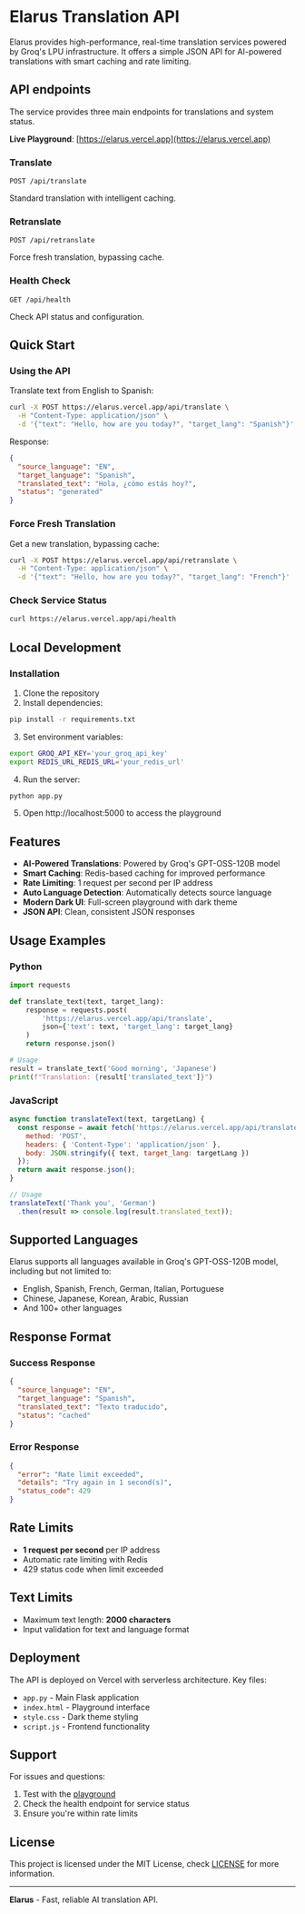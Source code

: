 # Elarus Translation API

Elarus provides high-performance, real-time translation services powered by Groq's LPU infrastructure. It offers a simple JSON API for AI-powered translations with smart caching and rate limiting.

## API endpoints

The service provides three main endpoints for translations and system status.

**Live Playground**: [https://elarus.vercel.app](https://elarus.vercel.app)

### Translate
```http
POST /api/translate
```
Standard translation with intelligent caching.

### Retranslate
```http
POST /api/retranslate
```
Force fresh translation, bypassing cache.

### Health Check
```http
GET /api/health
```
Check API status and configuration.

## Quick Start

### Using the API

Translate text from English to Spanish:

```bash
curl -X POST https://elarus.vercel.app/api/translate \
  -H "Content-Type: application/json" \
  -d '{"text": "Hello, how are you today?", "target_lang": "Spanish"}'
```

Response:
```json
{
  "source_language": "EN",
  "target_language": "Spanish",
  "translated_text": "Hola, ¿cómo estás hoy?",
  "status": "generated"
}
```

### Force Fresh Translation

Get a new translation, bypassing cache:

```bash
curl -X POST https://elarus.vercel.app/api/retranslate \
  -H "Content-Type: application/json" \
  -d '{"text": "Hello, how are you today?", "target_lang": "French"}'
```

### Check Service Status

```bash
curl https://elarus.vercel.app/api/health
```

## Local Development

### Installation

1. Clone the repository
2. Install dependencies:
```bash
pip install -r requirements.txt
```

3. Set environment variables:
```bash
export GROQ_API_KEY='your_groq_api_key'
export REDIS_URL_REDIS_URL='your_redis_url'
```

4. Run the server:
```bash
python app.py
```

5. Open http://localhost:5000 to access the playground

## Features

- **AI-Powered Translations**: Powered by Groq's GPT-OSS-120B model
- **Smart Caching**: Redis-based caching for improved performance
- **Rate Limiting**: 1 request per second per IP address
- **Auto Language Detection**: Automatically detects source language
- **Modern Dark UI**: Full-screen playground with dark theme
- **JSON API**: Clean, consistent JSON responses

## Usage Examples

### Python

```python
import requests

def translate_text(text, target_lang):
    response = requests.post(
        'https://elarus.vercel.app/api/translate',
        json={'text': text, 'target_lang': target_lang}
    )
    return response.json()

# Usage
result = translate_text('Good morning', 'Japanese')
print(f"Translation: {result['translated_text']}")
```

### JavaScript

```javascript
async function translateText(text, targetLang) {
  const response = await fetch('https://elarus.vercel.app/api/translate', {
    method: 'POST',
    headers: { 'Content-Type': 'application/json' },
    body: JSON.stringify({ text, target_lang: targetLang })
  });
  return await response.json();
}

// Usage
translateText('Thank you', 'German')
  .then(result => console.log(result.translated_text));
```

## Supported Languages

Elarus supports all languages available in Groq's GPT-OSS-120B model, including but not limited to:

- English, Spanish, French, German, Italian, Portuguese
- Chinese, Japanese, Korean, Arabic, Russian
- And 100+ other languages

## Response Format

### Success Response
```json
{
  "source_language": "EN",
  "target_language": "Spanish",
  "translated_text": "Texto traducido",
  "status": "cached"
}
```

### Error Response
```json
{
  "error": "Rate limit exceeded",
  "details": "Try again in 1 second(s)",
  "status_code": 429
}
```

## Rate Limits

- **1 request per second** per IP address
- Automatic rate limiting with Redis
- 429 status code when limit exceeded

## Text Limits

- Maximum text length: **2000 characters**
- Input validation for text and language format

## Deployment

The API is deployed on Vercel with serverless architecture. Key files:

- `app.py` - Main Flask application
- `index.html` - Playground interface
- `style.css` - Dark theme styling
- `script.js` - Frontend functionality

## Support

For issues and questions:
1. Test with the [playground](https://elarus.vercel.app)
2. Check the health endpoint for service status
3. Ensure you're within rate limits

## License

This project is licensed under the MIT License, check [LICENSE](LICENSE) for more information.

---

**Elarus** - Fast, reliable AI translation API.
